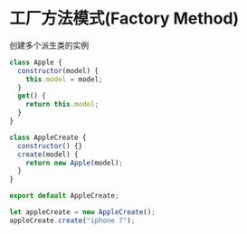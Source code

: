 # 工厂方法模式(Factory Method)

创建多个派生类的实例

```js
class Apple {
  constructor(model) {
    this.model = model;
  }
  get() {
    return this.model;
  }
}

class AppleCreate {
  constructor() {}
  create(model) {
    return new Apple(model);
  }
}

export default AppleCreate;
```

```js
let appleCreate = new AppleCreate();
appleCreate.create("iphone 7");
```
